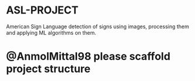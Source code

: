 # ASL-PROJECT
American Sign Language detection of signs using images, processing them and applying ML algorithms on them.

# **@AnmolMittal98 please scaffold project structure**
